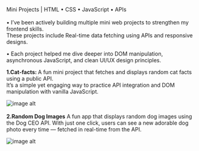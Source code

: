</b>Mini Projects  | HTML • CSS • JavaScript • APIs</b></br></br>
• I’ve been actively building multiple mini web projects to strengthen my frontend skills.<br>These projects include Real-time data fetching using APIs and responsive designs.

• Each project helped me dive deeper into DOM manipulation, asynchronous JavaScript, and clean UI/UX design principles.

<b>1.Cat-facts: </b>
A fun mini project that fetches and displays random cat facts using a public API.<br> It’s a simple yet engaging way to practice API integration and DOM manipulation with vanilla JavaScript.

![image alt](https://github.com/BinaySharma25/Mini-Projects/blob/main/Cat-Facts/Cat-facts.png?raw=true)
<br><br>
<b>2.Random Dog Images</b>
 A fun app that displays random dog images using the Dog CEO API. With just one click, users can see a new adorable dog photo every time — fetched in real-time from the API.

 ![image alt](https://github.com/BinaySharma25/Mini-Projects/blob/main/Random%20Dog%20Images/Random%20Dog%20Images.png?raw=true)

